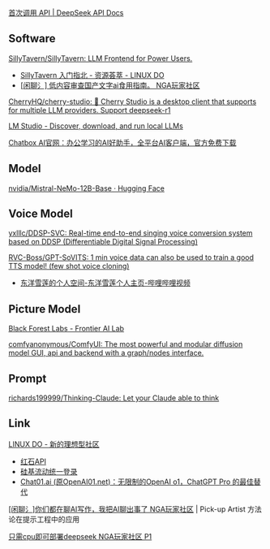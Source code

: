 
[首次调用 API | DeepSeek API Docs](https://api-docs.deepseek.com/zh-cn/)

## Software

[SillyTavern/SillyTavern: LLM Frontend for Power Users.](https://github.com/SillyTavern/SillyTavern)

- [SillyTavern 入门指北 - 资源荟萃 - LINUX DO](https://linux.do/t/topic/223253)
- [[闲聊氵] 低内容审查国产文字ai食用指南。 NGA玩家社区](https://ngabbs.com/read.php?tid=43114852&rand=90)

[CherryHQ/cherry-studio: 🍒 Cherry Studio is a desktop client that supports for multiple LLM providers. Support deepseek-r1](https://github.com/CherryHQ/cherry-studio)

[LM Studio - Discover, download, and run local LLMs](https://lmstudio.ai/)

[Chatbox AI官网：办公学习的AI好助手，全平台AI客户端，官方免费下载](https://chatboxai.app/zh)

## Model

[nvidia/Mistral-NeMo-12B-Base · Hugging Face](https://huggingface.co/nvidia/Mistral-NeMo-12B-Base)

## Voice Model

[yxlllc/DDSP-SVC: Real-time end-to-end singing voice conversion system based on DDSP (Differentiable Digital Signal Processing)](https://github.com/yxlllc/DDSP-SVC)

[RVC-Boss/GPT-SoVITS: 1 min voice data can also be used to train a good TTS model! (few shot voice cloning)](https://github.com/RVC-Boss/GPT-SoVITS)

- [东洋雪莲的个人空间-东洋雪莲个人主页-哔哩哔哩视频](https://space.bilibili.com/1060544882/lists/1049571?type=season)

## Picture Model

[Black Forest Labs - Frontier AI Lab](https://blackforestlabs.ai/)

[comfyanonymous/ComfyUI: The most powerful and modular diffusion model GUI, api and backend with a graph/nodes interface.](https://github.com/comfyanonymous/ComfyUI)

## Prompt

[richards199999/Thinking-Claude: Let your Claude able to think](https://github.com/richards199999/Thinking-Claude)

## Link

[LINUX DO - 新的理想型社区](https://linux.do/)

- [红石API](https://api.hongshi.me/)
- [硅基流动统一登录](https://account.siliconflow.cn/login)
- [Chat01.ai (原OpenAI01.net)：无限制的OpenAI o1，ChatGPT Pro 的最佳替代](https://chat01.ai/zh)

[[闲聊氵]你们都在聊AI写作，我把AI聊出事了 NGA玩家社区](https://ngabbs.com/read.php?tid=43114925&_fp=2&rand=355) | Pick-up Artist 方法论在提示工程中的应用

[只需cpu即可部署deepseek NGA玩家社区 P1](https://ngabbs.com/read.php?tid=43150007)